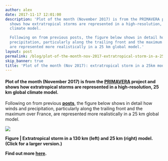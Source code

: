```yaml
---
author: alex
date: 2017-11-17 12:01:00
description: 'Plot of the month (November 2017) is from the PRIMAVERA project and
  shows how extratropical storms are represented in a high-resolution, 25 km global
  climate model.

  Following on from previous posts, the figure below shows in detail how winds and
  precipitation, particularly along the trailing front and the maximum over France,
  are represented more realistically in a 25 km global model.'
layout: post
permalink: /blog/plot-of-the-month-nov-2017-extratropical-storm-in-a-25km-model/
skip_banner: true
title: 'Plot of the month (Nov 2017): extratropical storm in a 25km model'
---
```


<h4>Plot of the month (November 2017) is from the <a href="{{ site.baseurl }}/research/projects/primavera/">PRIMAVERA</a> project and shows how extratropical storms are represented in a high-resolution, 25 km global climate model.</h4>
<p>Following on from previous <strong><a href="https://hrcm.ceda.ac.uk/blog/plot-of-the-month-may-2017-extratropical-cyclones-storymap/">posts</a></strong>, the figure below shows in detail how winds and precipitation, particularly along the trailing front and the maximum over France, are represented more realistically in a 25 km global model.</p>
<p></p>
<p><a href="{{ site.baseurl }}/assets/media/uploads/Figures/storm.png"><img src="{{ site.baseurl }}/assets/media/uploads/Figures/storm.png"></a></p>
<p><strong>Figure | Extratropical storm in a 130 km (left) and 25 km (right) model. (Click for a larger version.)</strong></p>
<p></p>
<p><strong>Find out more <a href="https://uip.primavera-h2020.eu/storymaps/extra-tropical-cyclones">here</a>.</strong></p>
